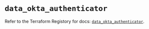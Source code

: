 # `data_okta_authenticator`

Refer to the Terraform Registory for docs: [`data_okta_authenticator`](https://registry.terraform.io/providers/okta/okta/3.46.0/docs/data-sources/authenticator).
